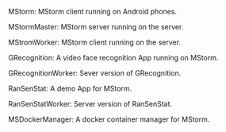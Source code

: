 MStorm: MStorm client running on Android phones.

MStormMaster: MStorm server running on the server.

MStromWorker: MStorm client running on the server.

GRecognition: A video face recognition App running on MStorm.

GRecognitionWorker: Sever version of GRecognition.

RanSenStat: A demo App for MStorm.

RanSenStatWorker: Server version of RanSenStat.

MSDockerManager: A docker container manager for MStorm.
